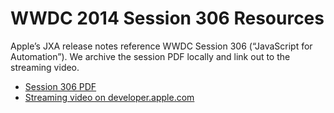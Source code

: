 # WWDC 2014 Session 306 Resources

Apple’s JXA release notes reference WWDC Session 306 (“JavaScript for Automation”). We archive the session PDF locally and link out to the streaming video.

* [Session 306 PDF](./306_javascript_for_automation.pdf)
* [Streaming video on developer.apple.com](https://developer.apple.com/videos/play/wwdc2014/306/)
